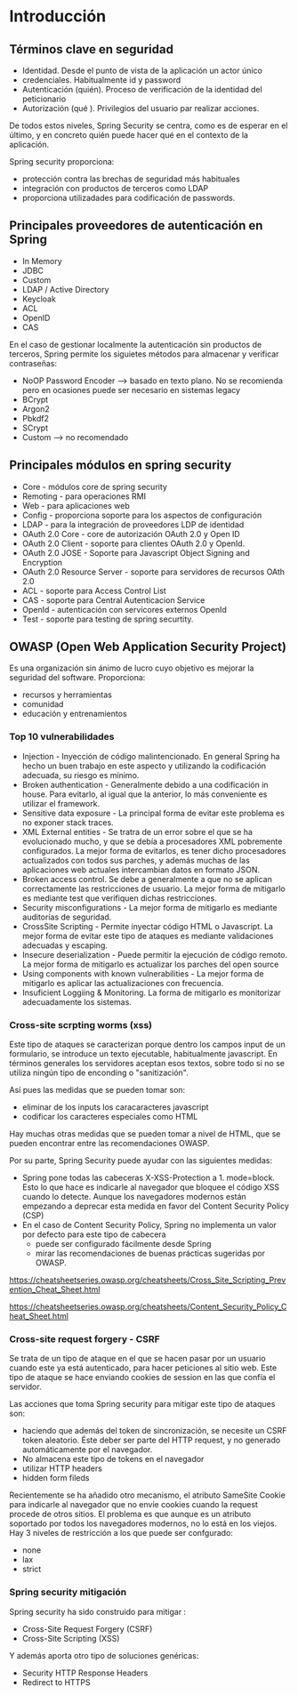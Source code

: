 # Introducción

## Términos clave en seguridad

* Identidad. Desde el punto de vista de la aplicación un actor único
* credenciales. Habitualmente id y password
* Autenticación (quién). Proceso de verificación de la identidad del peticionario
* Autorización (qué ). Privilegios del usuario par realizar acciones.

De todos estos niveles, Spring Security se centra, como es de esperar en el último, y en concreto quién puede hacer qué en el contexto de la aplicación.

Spring security proporciona:

* protección contra las brechas de seguridad más habituales
* integración con productos de terceros como LDAP
* proporciona utilizadades para codificación de passwords.

## Principales proveedores de autenticación en Spring

* In Memory
* JDBC
* Custom
* LDAP / Active Directory
* Keycloak
* ACL
* OpenID
* CAS

En el caso de gestionar localmente la autenticación sin productos de terceros, Spring permite los siguietes métodos para almacenar y verificar contraseñas:

* NoOP Password Encoder --> basado en texto plano. No se recomienda pero en ocasiones puede ser necesario en sistemas legacy
* BCrypt
* Argon2
* Pbkdf2
* SCrypt
* Custom --> no recomendado

## Principales módulos en spring security

* Core - módulos core de spring security
* Remoting - para operaciones RMI
* Web - para aplicaciones web
* Config - proporciona soporte para los aspectos de configuración
* LDAP - para la integración de proveedores LDP de identidad
* OAuth 2.0 Core - core de autorización OAuth 2.0 y Open ID
* OAuth 2.0 Client - soporte para clientes OAuth 2.0 y OpenId.
* OAuth 2.0 JOSE - Soporte para Javascript Object Signing and Encryption
* OAuth 2.0 Resource Server - soporte para servidores de recursos OAth 2.0
* ACL - soporte para Access Control List
* CAS - soporte para Central Autenticacion Service
* OpenId - autenticación con servicores externos OpenId
* Test - soporte para testing de spring securtity.

## OWASP (Open Web Application Security Project)

Es una organización sin ánimo de lucro cuyo objetivo es mejorar la seguridad del software. Proporciona:

* recursos y herramientas
* comunidad
* educación y entrenamientos

### Top 10 vulnerabilidades

* Injection - Inyección de código malintencionado. En general Spring ha hecho un buen trabajo en este aspecto y utilizando la codificación adecuada, su riesgo es mínimo.
* Broken authentication - Generalmente debido a una codificación in house. Para evitarlo, al igual que la anterior, lo más conveniente es utilizar el framework.
* Sensitive data exposure - La principal forma de evitar este problema es no exponer stack traces.
* XML External entities - Se tratra de un error sobre el que se ha evolucionado mucho, y que se debía a procesadores XML pobremente configurados. La mejor forma de evitarlos, es tener dicho procesadores actualizados con todos sus parches, y además muchas de las aplicaciones web actuales intercambian datos en formato JSON.
* Broken access control. Se debe a generalmente a que no se aplican correctamente las restricciones de usuario. La mejor forma de mitigarlo es mediante test que verifiquen dichas restricciones.
* Security misconfigurations - La mejor forma de mitigarlo es mediante auditorías de seguridad.
* CrossSite Scripting - Permite inyectar código HTML o Javascript. La mejor forma de evitar este tipo de ataques es mediante validaciones adecuadas y escaping.
* Insecure deserialization - Puede permitir la ejecución de código remoto. La mejor forma de mitigarlo es actualizar los parches del open source
* Using components with known vulnerabilities - La mejor forma de mitigarlo es aplicar las actualizaciones con frecuencia.
* Insuficient Loggiing & Monitoring. La forma de mitigarlo es monitorizar adecuadamente los sistemas.

### Cross-site scrpting worms (xss)

Este tipo de ataques se caracterizan porque dentro los campos input de un formulario, se introduce un texto ejecutable, habitualmente javascript. En términos generales los servidores aceptan esos textos, sobre todo si no se utiliza ningún tipo de enconding o "sanitización".

Así pues las medidas que se pueden tomar son:

* eliminar de los inputs los caracaracteres javascript
* codificar los caracteres especiales como HTML

Hay muchas otras medidas que se pueden tomar a nivel de HTML, que se pueden encontrar entre las recomendaciones OWASP.

Por su parte, Spring Security puede ayudar con las siguientes medidas:

* Spring pone todas las cabeceras X-XSS-Protection a 1. mode=block. Esto lo que hace es indicarle al navegador que bloquee el código XSS cuando lo detecte. Aunque los navegadores modernos están empezando a deprecar esta medida en favor del Content Security Policy (CSP)
* En el caso de Content Security Policy, Spring no implementa un valor por defecto para este tipo de cabecera
  * puede ser configurado fácilmente desde Spring
  * mirar las recomendaciones de buenas prácticas sugeridas por OWASP.

https://cheatsheetseries.owasp.org/cheatsheets/Cross_Site_Scripting_Prevention_Cheat_Sheet.html

https://cheatsheetseries.owasp.org/cheatsheets/Content_Security_Policy_Cheat_Sheet.html

### Cross-site request forgery - CSRF

Se trata de un tipo de ataque en el que se hacen pasar por un usuario cuando este ya está autenticado, para hacer peticiones al sitio web. Este tipo de ataque se hace enviando cookies de session en las que confía el servidor.

Las acciones que toma Spring security para mitigar este tipo de ataques son:

* haciendo que además del token de sincronización, se necesite un CSRF token aleatorio. Éste deber ser parte del HTTP request, y no generado automáticamente por el navegador.
* No almacena este tipo de tokens en el navegador
* utilizar HTTP headers
* hidden form fileds

Recientemente se ha añadido otro mecanismo, el atributo SameSite Cookie para indicarle al navegador que no envíe cookies cuando la request procede de otros sitios. El problema es que aunque es un atributo soportado por todos los navegadores modernos, no lo está en los viejos.
Hay 3 niveles de restricción a los que puede ser confgurado:

* none
* lax
* strict


### Spring security mitigación

Spring security ha sido construido para mitigar :

* Cross-Site Request Forgery (CSRF)
* Cross-Site Scripting (XSS)

Y además aporta otro tipo de soluciones genéricas:

* Security HTTP Response Headers
* Redirect to HTTPS
